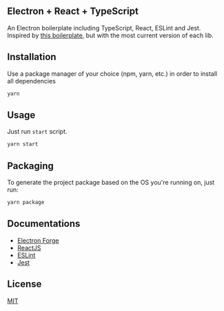 ## Electron + React + TypeScript

An Electron boilerplate including TypeScript, React, ESLint and Jest. Inspired by [this boilerplate](https://github.com/diego3g/electron-typescript-react), but with the most current version of each lib.

## Installation

Use a package manager of your choice (npm, yarn, etc.) in order to install all dependencies

```bash
yarn
```

## Usage

Just run `start` script.

```bash
yarn start
```

## Packaging

To generate the project package based on the OS you're running on, just run:

```bash
yarn package
```

## Documentations

- [Electron Forge](https://www.electronforge.io/)
- [ReactJS](https://react.dev/learn)
- [ESLint](https://eslint.org/docs/latest/)
- [Jest](https://jestjs.io/pt-BR/docs/getting-started)

## License

[MIT](https://choosealicense.com/licenses/mit/)

